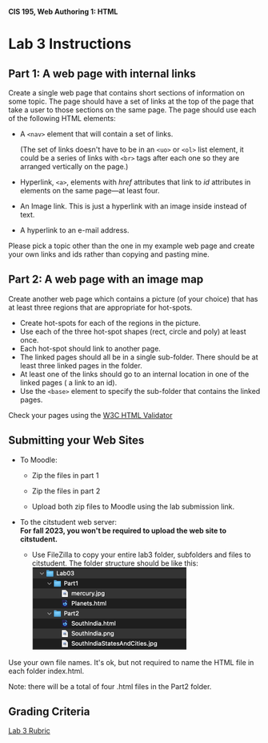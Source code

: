 **CIS 195, Web Authoring 1: HTML**

# Lab 3 Instructions



## Part 1: A web page with internal links

Create a single web page that contains short sections of information on some topic. The page should have a set of links at the top of the page that take a user to those sections on the same page. The page should use each of the following HTML elements:

- A `<nav>` element that will contain a set of links. 

  (The set of links doesn't have to be in an `<uo>` or `<ol>` list element, it could be a series of links with `<br>` tags after each one so they are arranged vertically on the page.)

- Hyperlink, `<a>`, elements with *href* attributes that link to *id* attributes in elements on the same page&mdash;at least four.

- An Image link. This is just a hyperlink with an image inside instead of text.

- A hyperlink to an e-mail address.

Please pick a topic other than the one in my example web page and create your own links and ids rather than copying and pasting mine.

## Part 2: A web page with an image map

Create another web page which contains a picture (of your choice) that has at least three regions that are appropriate for hot-spots.  

- Create hot-spots for each of the regions in the picture. 
- Use each of the three hot-spot shapes (rect, circle and poly) at least once.
- Each hot-spot should link to another page.
- The linked pages should all be in a single sub-folder. There should be at least three linked pages in the folder.
- At least one of the links should go to an internal location in one of the linked pages ( a link to an id).
- Use the `<base>` element to specify the sub-folder that contains the linked pages.

Check your pages using the [W3C HTML Validator](https://validator.w3.org)  



## Submitting your Web Sites

- To Moodle:

  - Zip the files in part 1


  - Zip the files in part 2


  - Upload both zip files to Moodle using the lab submission link.

- To the citstudent web server:  
  **For fall 2023, you won't be required to upload the web site to citstudent.**
  - Use FileZilla to copy your entire lab3 folder, subfolders and files to citstudent. The folder structure should be like this:  
    <img src="Lab3FolderStructure.png" alt="Lab3FolderStructure" style="zoom:50%;" />


Use your own file names. It's ok, but not required to name the HTML file in each folder index.html.  

Note: there will be a total of four .html files in the Part2 folder.

## Grading Criteria

[Lab 3 Rubric](Lab3Rubric-CIS195.htm)

  



